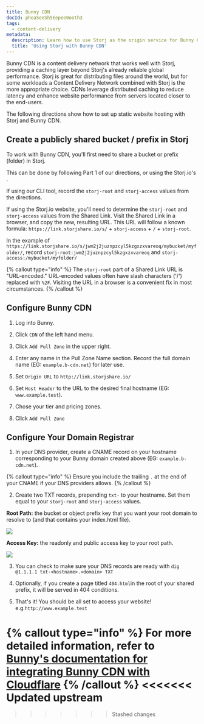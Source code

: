 ```yaml
---
title: Bunny CDN
docId: pheaSeeSh5Eepee0ooth3
tags:
  - content-delivery
metadata:
  description: Learn how to use Storj as the origin service for Bunny CDN.
  title: 'Using Storj with Bunny CDN'
---
```


Bunny CDN is a content delivery network that works well with Storj, providing a caching layer beyond Storj's already reliable global performance.
Storj is great for distributing files around the world, but for some workloads a Content Delivery Network combined with Storj is the more appropriate choice.
CDNs leverage distributed caching to reduce latency and enhance website performance from servers located closer to the end-users.

The following directions show how to set up static website hosting with Storj and Bunny CDN.

## Create a publicly shared bucket / prefix in Storj

To work with Bunny CDN, you'll first need to share a bucket or prefix (folder) in Storj.

This can be done by following Part 1 of our [](docId:GkgE6Egi02wRZtyryFyPz) directions, or using the Storj.io's
[](docId:4oDAezF-FcfPr0WPl7knd#share-a-bucket).

If using our CLI tool, record the `storj-root` and `storj-access` values from the [](docId:GkgE6Egi02wRZtyryFyPz) directions.

If using the Storj.io website, you'll need to determine the `storj-root` and `storj-access` values from the Shared Link.
Visit the Shared Link in a browser, and copy the new, resulting URL.
This URL will follow a known formula: `https://link.storjshare.io/s/` + `storj-access` + `/` + `storj-root`.

In the example of `https://link.storjshare.io/s/jwm2j2juznpzcyl5kzgxzxvareoq/mybucket/myfolder/`,
record `storj-root:jwm2j2juznpzcyl5kzgxzxvareoq` and `storj-access:/mybucket/myfolder/`

{% callout type="info"  %}
The `storj-root` part of a Shared Link URL is "URL-encoded."
URL-encoded values often have slash characters ('/') replaced with `%2F`.
Visiting the URL in a browser is a convenient fix in most circumstances.
{% /callout %}

## Configure Bunny CDN

1. Log into Bunny.

2. Click `CDN` of the left hand menu.

3. Click `Add Pull Zone` in the upper right.

4. Enter any name in the Pull Zone Name section. Record the full domain name (EG: `example.b-cdn.net`) for later use.

5. Set `Origin URL` to `http://link.storjshare.io/`

6. Set `Host Header` to the URL to the desired final hostname (EG: `www.example.test`).

7. Chose your tier and pricing zones.

8. Click `Add Pull Zone`

## Configure Your Domain Registrar

1. In your DNS provider, create a CNAME record on your hostname corresponding to your Bunny domain created above (EG: `example.b-cdn.net`).

{% callout type="info"  %}
Ensure you include the trailing `.` at the end of your CNAME if your DNS providers allows.
{% /callout %}

2. Create two TXT records, prepending `txt-` to your hostname. Set them equal to your `storj-root` and `storj-access` values.

**Root Path:** the bucket or object prefix key that you want your root domain to resolve to (and that contains your index.html file).

![](https://link.storjshare.io/raw/jua7rls6hkx5556qfcmhrqed2tfa/docs/images/6lBTvetkB98edSAjvyB_q_root.png)

**Access Key:** the readonly and public access key to your root path.

![](https://link.storjshare.io/raw/jua7rls6hkx5556qfcmhrqed2tfa/docs/images/jYrqviRrJEWf_dUioa0TE_access.png)

3. You can check to make sure your DNS records are ready with `dig @1.1.1.1 txt-<hostname>.<domain> TXT`

4. Optionally, if you create a page titled `404.html`in the root of your shared prefix, it will be served in 404 conditions.

5. That's it! You should be all set to access your website! e.g.`http://www.example.test`

{% callout type="info"  %}
For more detailed information, refer to [Bunny's documentation for integrating Bunny CDN with Cloudflare](https://support.bunny.net/hc/en-us/articles/360001631951-How-to-set-up-BunnyCDN-with-a-custom-hostname-on-CloudFlare)
{% /callout %}
<<<<<<< Updated upstream
=======

>>>>>>> Stashed changes
